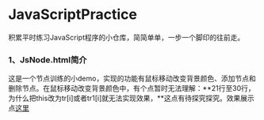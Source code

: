 # JavaScriptPractice
积累平时练习JavaScript程序的小仓库，简简单单，一步一个脚印的往前走。

### 1、JsNode.html简介
这是一个节点训练的小demo，实现的功能有鼠标移动改变背景颜色、添加节点和删除节点。在鼠标移动改变背景颜色中，有个点暂时无法理解：**21行至30行，为什么把this改为tr[i]或者tr1[i]就无法实现效果，**这点有待探究探究。效果展示点[这里](https://cruxf.github.io/JavaScriptPractice/JsNode.html)
